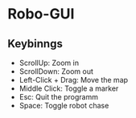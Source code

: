 # Robo-GUI

## Keybinngs
- ScrollUp: Zoom in
- ScrollDown: Zoom out
- Left-Click + Drag: Move the map
- Middle Click: Toggle a marker
- Esc: Quit the programm
- Space: Toggle robot chase
